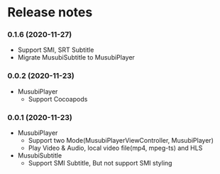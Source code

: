# Release notes
### 0.1.6 (2020-11-27) ###
* Support SMI, SRT Subtitle
* Migrate MusubiSubtitle to MusubiPlayer

### 0.0.2 (2020-11-23) ###
* MusubiPlayer
  * Support Cocoapods

### 0.0.1 (2020-11-23) ###
* MusubiPlayer
  * Support two Mode(MusubiPlayerViewController, MusubiPlayer)
  * Play Video & Audio, local video file(mp4, mpeg-ts) and HLS
* MusubiSubtitle
  * Support SMI Subtitle, But not support SMI styling 